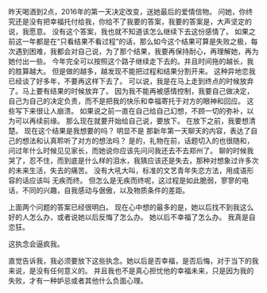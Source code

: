昨天喝酒到2点，2016年的第一天决定改变，送她最后的爱情信物。
问她，你终究还是没有把幸福托付给我，你给不了我要的答案，我要的答案是，大声坚定的说，我愿意。
没有这个答案，我也就不知道该怎么继续下去这份感情了。
如果之前这一年都是在“只看结果不看过程”的话，那么如今这个结果可算是失败之极，每次遇到困难，我都会对自己说，为了那个结果，我要再保持耐心，再理解她，再为她付出一些。
今年完全可以按照这个路子继续走下去的。并且时间拖的越长，我的胜算越大。
但是做的越多，越发现不能把过程和结果分割开来。
这种异地恋我已经谈了好多年，不要再这样下去了。
可以说，我是在马上走到终点的时候放弃了。马上要有结果的时候放弃了。
因为我不能再被感情控制，我要自己做决定，自己为自己的决定负责，而不是把我的快乐和幸福寄托于对方的眼神和回应。
这些写下来很让人崩溃。
如果说之前一直在自己给自己幻想，不顾一切的弥补，以为可以再续前缘。
那么现在就要开始给自己说，要放下。
在放下之前，我要想清楚。
现在这个结果是我想要的吗？
明显不是
那新年第一天聊天的内容，表达了自己的想法和认真聆听了对方的想法吗？
是的，礼物在前，话题切入的也很随和，问过年什么时候见见家长，而她说你应该先问问我还去不去郑州了。
聊的时候我哭了，忍不住，而到底是什么样的泪水，我猜应该还是失去，那种对想象过许多次的未来生活，失去的痛苦。
没有大吼大叫，标准的文艺青年失恋方法，用成语形容的话应该叫 无疾而终。
但怎么是无疾而终呢，这过程是如此脆弱，寥寥的电话，不同的兴趣，自我感动与倨傲，以及物质条件的差距。

上面两个问题的答案已经很明白。
现在心中想的最多的是，她以后找不到我这么好的人怎么办，或者说她以后反悔了怎么办。
她以后不幸福了怎么办。
我真是自恋狂。

这执念会逼疯我。

直觉告诉我，我必须要放下这些执念。她以后是否幸福，是否后悔，对于当下的我来说，是没有任何意义的。
并且我也不是真心担忧他的幸福未来，只是因为我的失败，才有一种妒忌或者其他什么负面心理。


